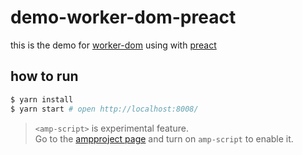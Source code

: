 # demo-worker-dom-preact

this is the demo for [worker-dom](https://github.com/ampproject/worker-dom) using with [preact](https://preactjs.com/)

## how to run
```sh
$ yarn install
$ yarn start # open http://localhost:8008/
```

> `<amp-script>` is experimental feature.  
> Go to the [ampproject page](https://cdn.ampproject.org/experiments.html) and turn on `amp-script` to enable it.
